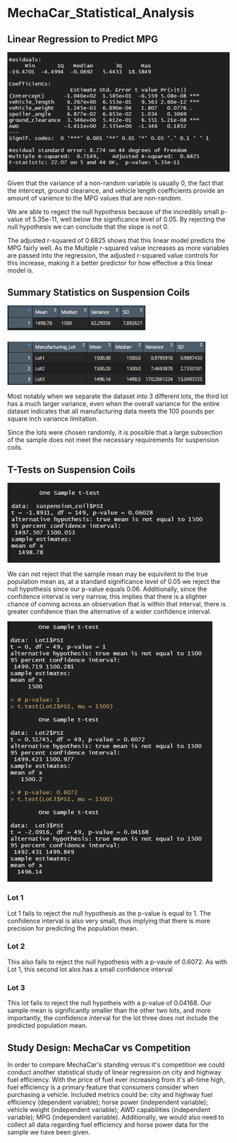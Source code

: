 # MechaCar_Statistical_Analysis
 
## Linear Regression to Predict MPG
![Linear_Regression_MPG_Prediction](https://github.com/craig-clemens/MechaCar_Statistical_Analysis/blob/main/Resources/Linear_Regression_MPG_Prediction.PNG)

Given that the variance of a non-random variable is usually 0, the fact that the intercept, ground clearance, and vehicle length coefficients provide an amount of varience to the MPG values that are non-random.

We are able to regect the null hypothesis because of the incredibly small p-value of 5.35e-11, well below the significance level of 0.05. By rejecting the null hypothesis we can conclude that the slope is not 0.

The adjusted r-squared of 0.6825 shows that this linear model predicts the MPG fairly well. As the Multiple r-squared value increases as more variables are passed into the regression, the adjusted r-squared value controls for this increase, making it a better predictor for how effective a this linear model is. 

## Summary Statistics on Suspension Coils

![TOTAL_SUMMARY](https://github.com/craig-clemens/MechaCar_Statistical_Analysis/blob/main/Resources/Total_Summary.PNG)
###
![LOT_SUMMARY](https://github.com/craig-clemens/MechaCar_Statistical_Analysis/blob/main/Resources/Lot_Summary.PNG)

Most notably when we separate the dataset into 3 different lots, the third lot has a much larger variance, even when the overall variance for the entire dataset indicates that all manufacturing data meets the 100 pounds per square inch variance limitation.

Since the lots were chosen randomly, it is possible that a large subsection of the sample does not meet the necessary requirements for suspension coils.

## T-Tests on Suspension Coils

![WHOLE_LOT](https://github.com/craig-clemens/MechaCar_Statistical_Analysis/blob/main/Resources/Whole_Lot.PNG)

We can not reject that the sample mean may be equivilent to the true population mean as, at a standard significance level of 0.05 we reject the null hypothesis since our p-value equals 0.06. Additionally, since the confidence interval is very narrow, this implies that there is a slighter chance of coming across an observation that is within that interval, there is greater confidence than the alternative of a wider confidence interval.

![THREE_LOTS](https://github.com/craig-clemens/MechaCar_Statistical_Analysis/blob/main/Resources/Three_Lots.PNG)

### Lot 1
Lot 1 fails to reject the null hypothesis as the p-value is equal to 1. The confidence interval is also very small, thus implying that there is more precision for predicting the population mean.

### Lot 2
This also fails to reject the null hypothesis with a p-vaule of 0.6072. As with Lot 1, this second lot alos has a small confidence interval

### Lot 3
This lot fails to reject the null hypotheis with a p-value of 0.04168. Our sample mean is significantly smaller than the other two lots, and more importantly, the confidence interval for the lot three does not include the predicted population mean.

## Study Design: MechaCar vs Competition
In order to compare MechaCar's standing versus it's competition we could conduct another statistical study of linear regression on city and highway fuel efficiency. With the price of fuel ever increasing from it's all-time high, fuel efficiency is a primary feature that consumers consider when purchasing a vehicle. Included metrics could be: city and highway fuel efficiency (dependent variable); horse power (independent variable); vehicle weight (independent variable); AWD capabilities (independent variable); MPG (independent variable). 
Additionally, we would also need to collect all data regarding fuel efficiency and horse power data for the sample we have been given.
